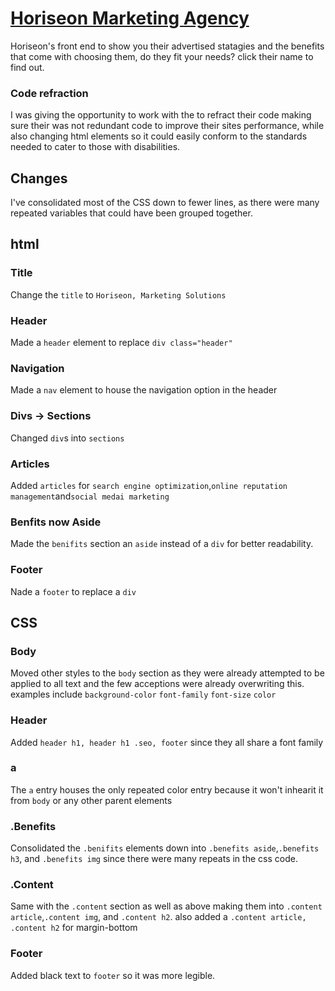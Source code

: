 # [Horiseon Marketing Agency](https://drkeck.github.io/Horiseon-Social-solutions/)
Horiseon's front end to show you their advertised statagies and the benefits that come with choosing them, do they fit your needs? click their name to find out.

### Code refraction
I was giving the opportunity to work with the to refract their code making sure their was not redundant code to improve their sites performance, while also changing html elements so it could easily conform to the standards needed to cater to those with disabilities.



## Changes
I've consolidated most of the CSS down to fewer lines, as there were many repeated variables that could have been grouped together.

## html

### Title
Change the `title` to `Horiseon, Marketing Solutions`

### Header
Made a `header` element to replace `div class="header"`

### Navigation
Made a `nav` element to house the navigation option in the header

### Divs -> Sections
Changed `div`s into `sections`

### Articles
Added `articles` for `search engine optimization`,`online reputation management`and`social medai marketing`

### Benfits now Aside
Made the `benifits` section an `aside` instead of a `div` for better readability.

### Footer 
Nade a `footer` to replace a `div`

## CSS

### Body
Moved other styles to the `body` section as they were already attempted to be applied to all text and the few acceptions were already overwriting this. examples include
`background-color`
`font-family` 
`font-size` 
`color`

### Header
Added `header h1, header h1 .seo, footer` since they all share a font family

### a
The `a` entry houses the only repeated color entry because it won't inhearit it from `body` or any other parent elements

### .Benefits
Consolidated the `.benifits` elements down into `.benefits aside`,`.benefits h3`, and `.benefits img` since there were many repeats in the css code.

### .Content
Same with the `.content` section as well as above making them into `.content article`,`.content img`, and `.content h2`. also added a `.content article, .content h2` for margin-bottom

### Footer
Added black text to `footer` so it was more legible.